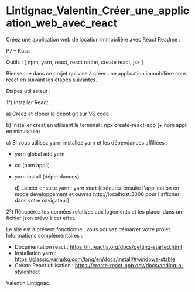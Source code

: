 # Lintignac_Valentin_Créer_une_application_web_avec_react

Créez une application web de location immobilière avec React
Readme :

P7 – Kasa

Outils : [ npm, yarn, react, react router, create react, jsx ]

Bienvenue dans ce projet qui vise à créer une application immobilière sous react en suivant les étapes suivantes.

Étapes utilisateur :

1°) Installer React :

a) Créez et  cloner le dépôt git sur VS code  

b) Installer creat en utilisant le terminal : npx create-react-app (+ nom appli en minuscule)

c) Si vous utilisez yarn, installez yarn et les dépendances affiliées : 
- yarn global add yarn 
- cd (nom appli)
- yarn install (dépendances)
    
    d) Lancer ensuite yarn : yarn start (exécutez ensuite l'application en mode développement et
     ouvrez http://localhost:3000 pour l'afficher dans votre navigateur).

2°) Récupérez les données relatives aux logements et les placer dans un fichier json prévu à cet effet.

Le site est à présent fonctionnel, vous pouvez démarrer votre projet.
Informations complémentaires :
- Documentation react :
https://fr.reactjs.org/docs/getting-started.html 
- Installation yarn : 
https://classic.yarnpkg.com/lang/en/docs/install/#windows-stable 
- Create React utilisation :
https://create-react-app.dev/docs/adding-a-stylesheet 

Valentin Lintignac.
